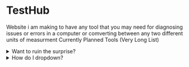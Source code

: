 # TestHub
Website i am making to have any tool that you may need for diagnosing issues or errors in a computer or comverting between any two different units of measurment
Currently Planned Tools (Very Long List)
<details close>
<summary>Want to ruin the surprise?</summary>
<br>
Well, you asked for it!
</details>

<details>
<summary>How do I dropdown?</summary>
<br>
This is how you dropdown.
</details>
